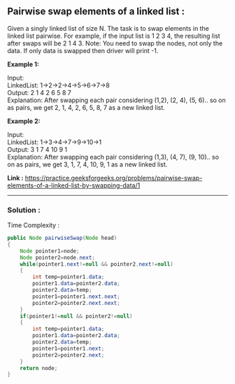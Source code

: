 ## Pairwise swap elements of a linked list :
Given a singly linked list of size N. The task is to swap elements in the linked list pairwise.
For example, if the input list is 1 2 3 4, the resulting list after swaps will be 2 1 4 3.
Note: You need to swap the nodes, not only the data. If only data is swapped then driver will print -1.

**Example 1:**

Input: <br/>
LinkedList: 1->2->2->4->5->6->7->8<br/>
Output: 2 1 4 2 6 5 8 7<br/>
Explanation: After swapping each pair considering (1,2), (2, 4), (5, 6).. so on as pairs, we get 2, 1, 4, 2, 6, 5, 8, 7 as a new linked list.
 

**Example 2:**

Input:<br/>
LinkedList: 1->3->4->7->9->10->1<br/>
Output: 3 1 7 4 10 9 1<br/>
Explanation: After swapping each pair considering (1,3), (4, 7), (9, 10).. so on as pairs, we get 3, 1, 7, 4, 10, 9, 1 as a new linked list.

**Link :** https://practice.geeksforgeeks.org/problems/pairwise-swap-elements-of-a-linked-list-by-swapping-data/1


-----------------------------------------------------------------------------------------------------------------------------------------------------


### Solution :

Time Complexity :


```java
public Node pairwiseSwap(Node head)
{
    Node pointer1=node;
    Node pointer2=node.next;
    while(pointer1.next!=null && pointer2.next!=null)
    {
        int temp=pointer1.data;
        pointer1.data=pointer2.data;
        pointer2.data=temp;
        pointer1=pointer1.next.next;
        pointer2=pointer2.next.next;
    }
    if(pointer1!=null && pointer2!=null)
    {
        int temp=pointer1.data;
        pointer1.data=pointer2.data;
        pointer2.data=temp;
        pointer1=pointer1.next;
        pointer2=pointer2.next;
    }
    return node;
}
```




